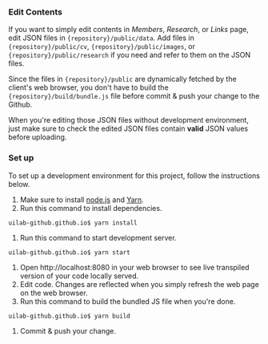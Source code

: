 
### Edit Contents

If you want to simply edit contents in *Members*, *Research*, or *Links* page,
edit JSON files in `{repository}/public/data`.
Add files in `{repository}/public/cv`, `{repository}/public/images`, or `{repository}/public/research` if you need and
refer to them on the JSON files.

Since the files in `{repository}/public` are dynamically fetched by the client's web browser,
you don't have to build the `{repository}/build/bundle.js` file before commit & push your change to the Github.

When you're editing those JSON files without development environment, just make sure to check the edited JSON files
contain **valid** JSON values before uploading.

### Set up

To set up a development environment for this project, follow the instructions below.

1. Make sure to install [node.js](https://nodejs.org/en/) and [Yarn](https://yarnpkg.com/en/docs/install).
1. Run this command to install dependencies.
  ```
  uilab-github.github.io$ yarn install
  ```
1. Run this command to start development server.
  ```
  uilab-github.github.io$ yarn start
  ```
1. Open http://localhost:8080 in your web browser to see live transpiled version of your code locally served.
1. Edit code. Changes are reflected when you simply refresh the web page on the web browser.
1. Run this command to build the bundled JS file when you're done.
  ```
  uilab-github.github.io$ yarn build
  ```
1. Commit & push your change.
